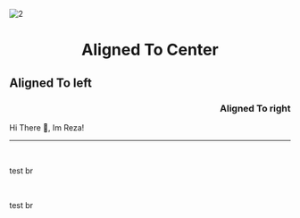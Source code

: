 ![2](https://github.com/user-attachments/assets/e2d741c2-b4ee-48e1-b689-74fe2cbebf3f)

<h1 align="center">Aligned To Center</h1>
<h2 align="left">Aligned To left</h2>
<h3 align="right">Aligned To right</h3>

<p>Hi There 👋, Im Reza!</p>
<hr>
<br>
<p>test br</p>
<br>
<p>test br</p>


<!--
**DevASMR/DevASMR** is a ✨ _special_ ✨ repository because its `README.md` (this file) appears on your GitHub profile.

Here are some ideas to get you started:

- 🔭 I’m currently working on ...
- 🌱 I’m currently learning ...
- 👯 I’m looking to collaborate on ...
- 🤔 I’m looking for help with ...
- 💬 Ask me about ...
- 📫 How to reach me: ...
- 😄 Pronouns: ...
- ⚡ Fun fact: ...
-->
